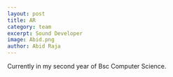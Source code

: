 ```yaml
---
layout: post
title: AR
category: team
excerpt: Sound Developer
image: Abid.png
author: Abid Raja
---
```


Currently in my second year of Bsc Computer Science.

